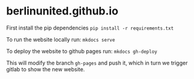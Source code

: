 berlinunited.github.io
======================
First install the pip dependencies
`pip install -r requirements.txt`

To run the website locally run:
`mkdocs serve`

To deploy the website to github pages run:
`mkdocs gh-deploy`

This will modify the branch `gh-pages` and push it, which in turn we trigger gitlab to show the new website.